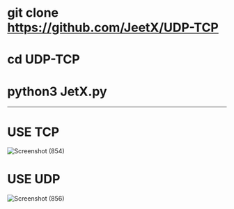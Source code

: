 # git clone https://github.com/JeetX/UDP-TCP

# cd UDP-TCP

# python3 JetX.py

----------------------------------------------------------

# USE TCP
![Screenshot (854)](https://user-images.githubusercontent.com/94552389/142465370-d7f063c7-9fab-4580-bbe3-41aa985dd2e6.png)

# USE UDP
![Screenshot (856)](https://user-images.githubusercontent.com/94552389/142465668-a0dcbb2c-5e97-4909-bc53-449cc7b45229.png)
